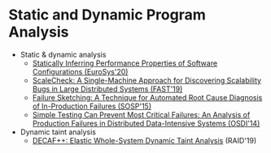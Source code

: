 # Static and Dynamic Program Analysis
- Static & dynamic analysis
    - [Statically Inferring Performance Properties of Software Configurations (EuroSys'20)](https://git.ece.iastate.edu/data-storage-lab/papers/static-and-dynamic-program-analysis/-/blob/master/paper/eurosys20-performance.pdf)
    - [ScaleCheck: A Single-Machine Approach for Discovering Scalability Bugs in Large Distributed Systems (FAST'19)](https://git.ece.iastate.edu/data-storage-lab/papers/static-and-dynamic-program-analysis/-/blob/master/paper/fast19-stuardo.pdf)
    - [Failure Sketching: A Technique for Automated Root Cause Diagnosis of In-Production Failures (SOSP'15)](https://git.ece.iastate.edu/data-storage-lab/papers/static-and-dynamic-program-analysis/-/blob/master/paper/15_failure_sketching.pdf)
    - [Simple Testing Can Prevent Most Critical Failures: An Analysis of Production Failures in Distributed Data-Intensive Systems (OSDI'14)](https://git.ece.iastate.edu/data-storage-lab/papers/static-and-dynamic-program-analysis/-/blob/master/paper/osdi14-paper-yuan.pdf)
- Dynamic taint analysis
    - [DECAF++: Elastic Whole-System Dynamic Taint Analysis](https://www.usenix.org/system/files/raid2019-davanian.pdf) (RAID'19)